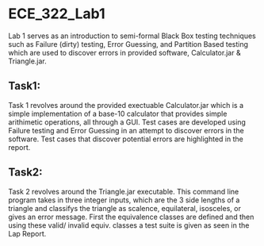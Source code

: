 # ECE_322_Lab1

Lab 1 serves as an introduction to semi-formal Black Box testing techniques such as Failure (dirty) testing, Error Guessing, and Partition Based testing which are used to discover errors in provided software, Calculator.jar & Triangle.jar.


## Task1:

Task 1 revolves around the provided exectuable Calculator.jar which is a simple implementation of a base-10 calculator that provides simple arithimetic operations, all through a GUI. Test cases are developed using Failure testing and Error Guessing in an attempt to discover errors in the software. Test cases that discover potential errors are highlighted in the report. 


## Task2:

Task 2 revolves around the Triangle.jar executable. This command line program takes in three integer inputs, which are the 3 side lengths of a triangle and classifys the triangle as scalence, equilateral, isosceles, or gives an error message. First the equivalence classes are defined and then using these valid/ invalid equiv. classes a test suite is given as seen in the Lap Report. 
